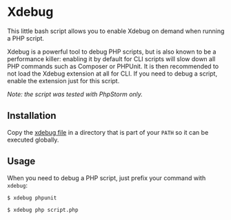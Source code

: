 Xdebug
======

This little bash script allows you to enable Xdebug on demand when running a PHP script.

Xdebug is a powerful tool to debug PHP scripts, but is also known to be a performance killer: enabling it by default for CLI scripts will slow down all PHP commands such as Composer or PHPUnit. It is then recommended to not load the Xdebug extension at all for CLI. If you need to debug a script, enable the extension just for this script.

_Note: the script was tested with PhpStorm only._

Installation
------------

Copy the [xdebug file](./xdebug) in a directory that is part of your `PATH` so it can be executed globally.

Usage
-----

When you need to debug a PHP script, just prefix your command with `xdebug`:

`$ xdebug phpunit`

`$ xdebug php script.php`

